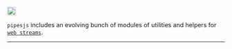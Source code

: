 <a href='http://www.recurse.com' title='Made with love at the Recurse Center'><img src='https://cloud.githubusercontent.com/assets/2883345/11325206/336ea5f4-9150-11e5-9e90-d86ad31993d8.png' height='20px'/></a>

`pipesjs` includes an evolving bunch of modules of utilities and helpers for [`web streams`](https://streams.spec.whatwg.org).

******
